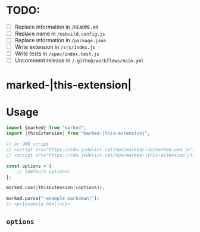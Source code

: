 <!-- The character `|` around a string denotes a place in this markdown file that needs to be changed for each extension. -->
<!-- You may also delete any comments you don't need anymore. -->

# TODO:

- [ ] Replace information in `/README.md`
- [ ] Replace name in `/esbuild.config.js`
- [ ] Replace information in `/package.json`
- [ ] Write extension in `/src/index.js`
- [ ] Write tests in `/spec/index.test.js`
- [ ] Uncomment release in `/.github/workflows/main.yml`

<!-- Delete this line and above -->

# marked-|this-extension|
<!-- Description -->

# Usage
<!-- Show most examples of how to use this extension -->

```js
import {marked} from "marked";
import |thisExtension| from "marked-|this-extension|";

// or UMD script
// <script src="https://cdn.jsdelivr.net/npm/marked/lib/marked.umd.js"></script>
// <script src="https://cdn.jsdelivr.net/npm/marked-|this-extension|/lib/index.umd.js"></script>

const options = {
	// |default options|
};

marked.use(|thisExtension|(options));

marked.parse("|example markdown|");
// <p>|example html|</p>
```

## `options`

<!-- If there are no options you can delete this section -->
